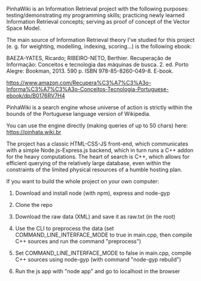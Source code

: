 PinhaWiki is an Information Retrieval project with the following purposes: testing/demonstrating my programming skills; practicing newly learned Information Retrieval concepts; serving as proof of concept of the Vector Space Model.

The main source of Information Retrieval theory I've studied for this project (e. g. for weighting, modelling, indexing, scoring...) is the following ebook:

BAEZA-YATES, Ricardo; RIBEIRO-NETO, Berthier. Recuperação de Informação: Conceitos e tecnologia das máquinas de busca. 2. ed. Porto Alegre: Bookman, 2013. 590 p. ISBN 978-85-8260-049-8. E-book.

https://www.amazon.com/Recupera%C3%A7%C3%A3o-Informa%C3%A7%C3%A3o-Conceitos-Tecnologia-Portuguese-ebook/dp/B0176RV7H4

PinhaWiki is a search engine whose universe of action is strictly within the bounds of the Portuguese language version of Wikipedia.

You can use the engine directly (making queries of up to 50 chars) here: https://pinhata.wiki.br


The project has a classic HTML-CSS-JS front-end, which communicates with a simple Node.js-Express.js backend, which in turn runs a C++ addon for the heavy computations. The heart of search is C++, which allows for efficient querying of the relatively large database, even within the constraints of the limited physical resources of a humble hosting plan.

If you want to build the whole project on your own computer:

1) Download and install node (with npm), express and node-gyp

2) Clone the repo

3) Download the raw data (XML) and save it as raw.txt (in the root)

4) Use the CLI to preprocess the data (set COMMAND_LINE_INTERFACE_MODE to true in main.cpp, then compile C++ sources and run the command "preprocess")

5) Set COMMAND_LINE_INTERFACE_MODE to false in main.cpp, compile C++ sources using node-gyp (with command "node-gyp rebuild")

6) Run the js app with "node app" and go to localhost in the browser
